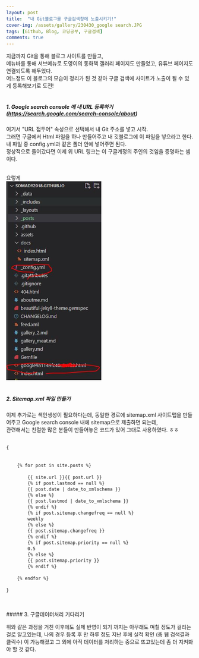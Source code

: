 ```yaml
---
layout: post
title:  "내 Git블로그를 구글검색창에 노출시키기!"
cover-img: /assets/gallery/230430_google search.JPG
tags: [Github, Blog, 코딩공부, 구글검색]
comments: true
---
```


지금까지 Git을 통해 블로그 사이트를 만들고,<br>
메뉴바를 통해 서브메뉴로 도영이의 동화책 갤러리 페이지도 만들었고, 유튜브 페이지도  연결되도록 해두었다. <br>
어느정도 이 블로그의 모습이 정리가 된 것 같아 구글 검색에 사이트가 노출이 될 수 있게 등록해보기로 도전! <br>
<br>
##### 1.  Google search console 에 내 URL 등록하기(https://search.google.com/search-console/about)<br>

여기서 "URL 접두어" 속성으로 선택해서 내 Git 주소를 넣고 시작. <br>
그러면 구글에서 Html 파일을 하나 만들어주고 내 깃블로그에 이 파일을 넣으라고 한다. <br>
내 파일 중 config.yml과 같은 폴더 안에 넣어주면 된다.  <br>
정상적으로 들어갔다면 이제 위 URL 링크는 이 구글계정의 주인의 것임을 증명하는 셈이다. <br>
<br>

요렇게<br>
![캡쳐1](/assets/gallery/230430_googlescreenshot_1.JPG)<br>
<br>



##### 2. Sitemap.xml 파일 만들기 <br>

이제 추가로는 색인생성이 필요하다는데, 
동일한 경로에 sitemap.xml 사이트맵을 만들어주고 Google search console 내에 sitemap으로 제출하면 되는데, <br>
관련해서는 친절한 많은 분들이 만들어놓은 코드가 있어 그대로 사용하였다. ㅎㅎ  <br>

<pre>
<code>
{
<?xml version="1.0" encoding="UTF-8"?>
<urlset xmlns:xsi="http://www.w3.org/2001/XMLSchema-instance"
        xsi:schemaLocation="http://www.sitemaps.org/schemas/sitemap/0.9 http://www.sitemaps.org/schemas/sitemap/0.9/sitemap.xsd"
        xmlns="http://www.sitemaps.org/schemas/sitemap/0.9">
    {% for post in site.posts %}
    <url>
        <loc>{{ site.url }}{{ post.url }}</loc>
        {% if post.lastmod == null %}
        <lastmod>{{ post.date | date_to_xmlschema }}</lastmod>
        {% else %}
        <lastmod>{{ post.lastmod | date_to_xmlschema }}</lastmod>
        {% endif %}
        {% if post.sitemap.changefreq == null %}
        <changefreq>weekly</changefreq>
        {% else %}
        <changefreq>{{ post.sitemap.changefreq }}</changefreq>
        {% endif %}
        {% if post.sitemap.priority == null %}
        <priority>0.5</priority>
        {% else %}
        <priority>{{ post.sitemap.priority }}</priority>
        {% endif %}
    </url>
    {% endfor %}
</urlset>
}
</code>
</pre>

<br>
##### 3. 구글데이터처리 기다리기 <br>

위와 같은 과정을 거친 이후에도 실제 반영이 되기 까지는 아무래도 며칠 정도가 걸리는 걸로 알고있는데, 
나의 경우 등록 후 만 하루 정도 지난 후에 실적 확인 (총 웹 검색결과 클릭수) 이 가능해졌고
그 외에  아직 데이터를 처리하는 중으로 뜨고있는데 좀 더 지켜봐야 할 것 같다. <br>
